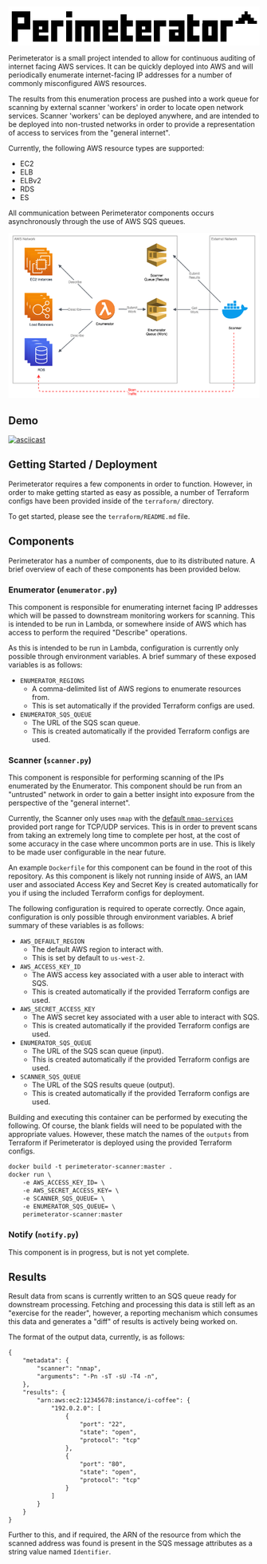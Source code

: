 ![Perimeterator](./docs/images/Perimeterator.png?raw=true)


Perimeterator is a small project intended to allow for continuous auditing
of internet facing AWS services. It can be quickly deployed into AWS and will
periodically enumerate internet-facing IP addresses for a number of commonly
misconfigured AWS resources.

The results from this enumeration process are pushed into a work queue for
scanning by external scanner 'workers' in order to locate open network
services. Scanner 'workers' can be deployed anywhere, and are intended to be
deployed into non-trusted networks in order to provide a representation of
access to services from the "general internet".

Currently, the following AWS resource types are supported:

* EC2
* ELB
* ELBv2
* RDS
* ES

All communication between Perimeterator components occurs asynchronously
through the use of AWS SQS queues.

![Architecture](./docs/images/Architecture.png?raw=true)

## Demo

[![asciicast](https://asciinema.org/a/234948.svg)](https://asciinema.org/a/234948)

## Getting Started / Deployment

Perimeterator requires a few components in order to function. However, in
order to make getting started as easy as possible, a number of Terraform
configs have been provided inside of the `terraform/` directory.

To get started, please see the `terraform/README.md` file.

## Components

Perimeterator has a number of components, due to its distributed nature. A
brief overview of each of these components has been provided below.

### Enumerator (`enumerator.py`)

This component is responsible for enumerating internet facing IP addresses
which will be passed to downstream monitoring workers for scanning. This
is intended to be run in Lambda, or somewhere inside of AWS which has access
to perform the required "Describe" operations.

As this is intended to be run in Lambda, configuration is currently only
possible through environment variables. A brief summary of these exposed
variables is as follows:

* `ENUMERATOR_REGIONS`
  * A comma-delimited list of AWS regions to enumerate resources from.
  * This is set automatically if the provided Terraform configs are used.
* `ENUMERATOR_SQS_QUEUE`
  * The URL of the SQS scan queue.
  * This is created automatically if the provided Terraform configs are used.

### Scanner (`scanner.py`)

This component is responsible for performing scanning of the IPs enumerated
by the Enumerator. This component should be run from an "untrusted" network
in order to gain a better insight into exposure from the perspective of the
"general internet".

Currently, the Scanner only uses `nmap` with the [default `nmap-services`](https://nmap.org/book/man-port-specification.html)
provided port range for TCP/UDP services. This is in order to prevent scans
from taking an extremely long time to complete per host, at the cost of some
accuracy in the case where uncommon ports are in use. This is likely to be
made user configurable in the near future.

An example `Dockerfile` for this component can be found in the root of this
repository. As this component is likely not running inside of AWS, an IAM user
and associated Access Key and Secret Key is created automatically for you if
using the included Terraform configs for deployment.

The following configuration is required to operate correctly. Once again,
configuration is only possible through environment variables. A brief summary
of these variables is as follows:

* `AWS_DEFAULT_REGION`
  * The default AWS region to interact with.
  * This is set by default to `us-west-2`.
* `AWS_ACCESS_KEY_ID`
  * The AWS access key associated with a user able to interact with SQS.
  * This is created automatically if the provided Terraform configs are used.
* `AWS_SECRET_ACCESS_KEY`
  * The AWS secret key associated with a user able to interact with SQS.
  * This is created automatically if the provided Terraform configs are used.
* `ENUMERATOR_SQS_QUEUE`
  * The URL of the SQS scan queue (input).
  * This is created automatically if the provided Terraform configs are used.
* `SCANNER_SQS_QUEUE`
  * The URL of the SQS results queue (output).
  * This is created automatically if the provided Terraform configs are used.

Building and executing this container can be performed by executing the
following. Of course, the blank fields will need to be populated with the
appropriate values. However, these match the names of the `outputs` from
Terraform if Perimeterator is deployed using the provided Terraform configs.

```
docker build -t perimeterator-scanner:master .
docker run \
    -e AWS_ACCESS_KEY_ID= \
    -e AWS_SECRET_ACCESS_KEY= \
    -e SCANNER_SQS_QUEUE= \
    -e ENUMERATOR_SQS_QUEUE= \
    perimeterator-scanner:master
```

### Notify (`notify.py`)

This component is in progress, but is not yet complete.

## Results

Result data from scans is currently written to an SQS queue ready for
downstream processing. Fetching and processing this data is still left as an
"exercise for the reader", however, a reporting mechanism which consumes this
data and generates a "diff" of results is actively being worked on.

The format of the output data, currently, is as follows:

```
{
    "metadata": {
        "scanner": "nmap",
        "arguments": "-Pn -sT -sU -T4 -n",
    },
    "results": {
        "arn:aws:ec2:12345678:instance/i-coffee": {
            "192.0.2.0": [
                {
                    "port": "22",
                    "state": "open",
                    "protocol": "tcp"
                },
                {
                    "port": "80",
                    "state": "open",
                    "protocol": "tcp"
                }
            ]
        }
    }
}
```

Further to this, and if required, the ARN of the resource from which the
scanned address was found is present in the SQS message attributes as a
string value named `Identifier`.
